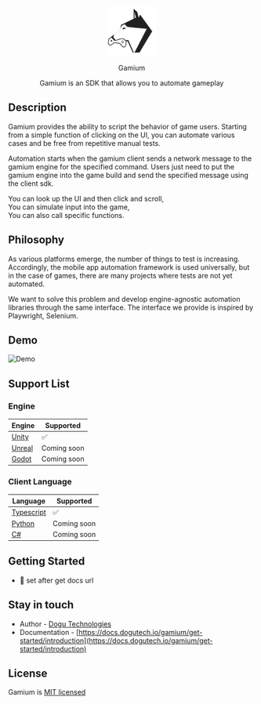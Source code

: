 <p align="center">
<img src=".github/resources/dogu-gamium-logo.png" width="100px" height="100px" title="Gamium_Logo"/>
</p>
<p align="center">
Gamium
</p>
<p align="center">
Gamium is an SDK that allows you to automate gameplay
</p>

## Description

Gamium provides the ability to script the behavior of game users. Starting from a simple function of clicking on the UI, you can automate various cases and be free from repetitive manual tests.

Automation starts when the gamium client sends a network message to the gamium engine for the specified command.
Users just need to put the gamium engine into the game build and send the specified message using the client sdk.

You can look up the UI and then click and scroll,  
You can simulate input into the game,  
You can also call specific functions.

## Philosophy

As various platforms emerge, the number of things to test is increasing. Accordingly, the mobile app automation framework is used universally, but in the case of games, there are many projects where tests are not yet automated.

We want to solve this problem and develop engine-agnostic automation libraries through the same interface.
The interface we provide is inspired by Playwright, Selenium.

## Demo

<img src=".github/resources/gamium-dogurpgsample_demo.gif"  title="Demo"/>

## Support List

### Engine

| Engine                             | Supported   |
| ---------------------------------- | ----------- |
| [Unity](https://unity.com)         | ✅          |
| [Unreal](https://unrealengine.com) | Coming soon |
| [Godot](https://godotengine.org/)  | Coming soon |

### Client Language

| Language                                         | Supported   |
| ------------------------------------------------ | ----------- |
| [Typescript](https://www.typescriptlang.org/)    | ✅          |
| [Python](https://www.python.org/)                | Coming soon |
| [C#](https://learn.microsoft.com/dotnet/csharp/) | Coming soon |

## Getting Started

- 🚧 set after get docs url

## Stay in touch

- Author - [Dogu Technologies](https://dogutech.io)
- Documentation - [https://docs.dogutech.io/gamium/get-started/introduction](https://docs.dogutech.io/gamium/get-started/introduction)

## License

Gamium is [MIT licensed](LICENSE)
